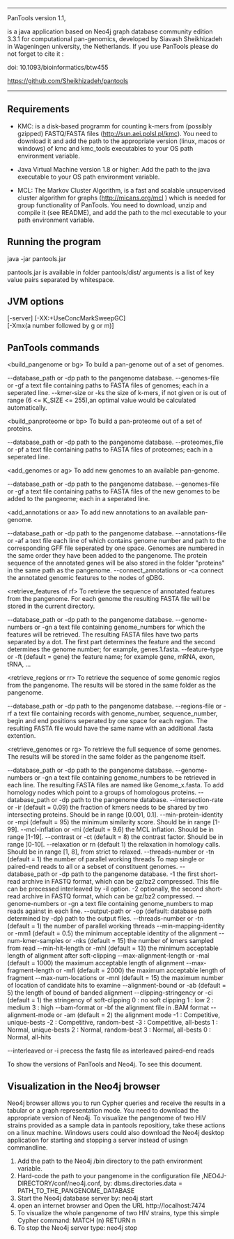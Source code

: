 ****************************************************************
PanTools version 1.1,

is a java application based on Neo4j graph database community 
edition 3.3.1 for computational pan-genomics, developed by 
Siavash Sheikhizadeh in Wageningen university, the Netherlands.
If you use PanTools please do not forget to cite it :

doi: 10.1093/bioinformatics/btw455

https://github.com/Sheikhizadeh/pantools  

****************************************************************

Requirements
------------
- KMC: is a disk-based programm for counting k-mers from 
       (possibly gzipped) FASTQ/FASTA files
       (http://sun.aei.polsl.pl/kmc).
        You need to download it and add the path to the 
        appropriate version (linux, macos or windows) of kmc 
        and kmc_tools executables to your OS path environment 
        variable.

- Java Virtual Machine version 1.8 or higher: Add the path to 
       the java executable to your OS path environment variable.

- MCL: The Markov Cluster Algorithm, is a fast and scalable 
       unsupervised cluster algorithm for graphs 
       (http://micans.org/mcl ) which is needed for group 
       functionality of PanTools.
       You need to download, unzip and compile it (see README), 
       and add the path to the mcl executable to your path
       environment variable.

Running the program 
-------------------
java <JVM options> -jar pantools.jar <command> <arguments>

pantools.jar is available in folder pantools/dist/ 
arguments is a list of key value pairs separated by whitespace.

JVM options
-----------
[-server] 
[-XX:+UseConcMarkSweepGC]  
[-Xmx(a number followed by g or m)]

PanTools commands
-----------------

<build_pangenome or bg> 
   To build a pan-genome out of a set of genomes.

   <argument keys>
   --database_path or -dp
      path to the pangenome database. 
   --genomes-file or -gf 
      a text file containing paths to FASTA files of genomes;
      each in a seperated line.
   --kmer-size or -ks
      the size of k-mers, if not given or is out of range 
      (6 <= K_SIZE <= 255),an optimal value would be calculated automatically.    

<build_panproteome or bp>
   To build a pan-proteome out of a set of proteins.

   <argument keys>
   --database_path or -dp
      path to the pangenome database. 
   --proteomes_file or -pf
      a text file containing paths to FASTA files of proteomes; 
      each in a seperated line.
             
<add_genomes or ag>
   To add new genomes to an available pan-genome.  
  
   <argument keys>
   --database_path or -dp
      path to the pangenome database. 
   --genomes-file or -gf
      a text file containing paths to FASTA files of the new 
      genomes to be added to the pangeome; 
      each in a seperated line.

<add_annotations or aa>
   To add new annotations to an available pan-genome. 

   <argument keys>
   --database_path or -dp 
      path to the pangenome database. 
   --annotations-file or -af
      a text file each line of which contains genome number and 
      path to the corresponding GFF file seperated by one space.
      Genomes are numbered in the same order they have been added
      to the pangenome. The protein sequence of the annotated genes 
      will be also stored in the folder "proteins" in the same path 
      as the pangenome. 
   --connect_annotations or -ca
      connect the annotated genomic features to the nodes of gDBG.

<retrieve_features of rf>
   To retrieve the sequence of annotated features from the pangenome. 
   For each genome the resulting FASTA file will be stored in the current 
   directory.

   <argument keys>
   --database_path or -dp
      path to the pangenome database. 
   --genome-numbers or -gn
      a text file containing genome_numbers for which the features will 
      be retrieved. The resulting FASTA files have two parts separated by a dot. 
      The first part determines the feature and the second determines the 
      genome number; for example, genes.1.fasta.
   --feature-type or -ft (default = gene)
      the feature name; for example gene, mRNA, exon, tRNA, ... 

<retrieve_regions or rr> 
   To retrieve the sequence of some genomic regios from the pangenome. 
   The results will be stored in the same folder as the pangenome.

   <argument keys>
   --database_path or -dp 
      path to the pangenome database. 
   --regions-file or -rf
      a text file containing records with genome_number, 
      sequence_number, begin and end positions seperated by one 
      space for each region. The resulting FASTA file would have 
      the same name with an additional .fasta extention.

<retrieve_genomes or rg>
   To retrieve the full sequence of some genomes. The results will be 
   stored in the same folder as the pangenome itself.

   <argument keys>
   --database_path or -dp
      path to the pangenome database. 
   --genome-numbers or -gn
      a text file containing genome_numbers to be retrieved in each line. 
      The resulting FASTA files are named like Genome_x.fasta.

<group or g>
   To add homology nodes which point to a groups of homologous proteins.

   <argument keys>
   --database_path or -dp
      path to the pangenome database. 
   --intersection-rate or -ir (default = 0.09)
      the fraction of kmers needs to be shared by two 
      intersecting proteins. Should be in range [0.001, 0.1].
   --min-protein-identity or -mpi (default = 95) 
      the minimum similarity score. Should be in range [1-99]. 
   --mcl-inflation or -mi (default = 9.6) 
      the MCL inflation. Should be in range ]1-19[.
   --contrast or -ct (default = 8)
      the contrast factor. Should be in range ]0-10[.
   --relaxation or rn (default 1)
      the relaxation in homology calls. Should be in range [1, 8], 
      from strict to relaxed.
   --threads-number or -tn (default = 1) 
      the number of parallel working threads

<map or m>
   To map single or paired-end reads to all or a sebset of constituent genomes.

   <argument keys>
   --database_path or -dp
      path to the pangenome database. 
   -1 
      the first short-read archive in FASTQ format, which can be 
      gz/bz2 compressed. This file can be precessed interleaved by -il option.
   -2 
      optionally, the second short-read archive in FASTQ format, which can be 
      gz/bz2 compressed. 
   --genome-numbers or -gn
      a text file containing genome_numbers to map reads against in 
      each line. 
   --output-path or -op (default: database path determined by -dp)
      path to the output files.
   --threads-number or -tn (default = 1) 
      the number of parallel working threads
   --min-mapping-identity or -mm1 (default = 0.5)
      the minimum acceptable identity of the alignment
   --num-kmer-samples or -nks (default = 15)
      the number of kmers sampled from read
   --min-hit-length or -mhl (default = 13)
      the minimum acceptable length of alignment after soft-clipping
   --max-alignment-length or -mal (default = 1000)
      the maximum acceptable length of alignment
   --max-fragment-length or -mfl (default = 2000)
      the maximum acceptable length of fragment
   --max-num-locations or -mnl (default = 15)
      the maximum number of location of candidate hits to examine
   --alignment-bound or -ab (default = 5)
      the length of bound of banded alignment
   --clipping-stringency or -ci (default = 1)
      the stringency of soft-clipping  
      0 : no soft clipping
      1 : low
      2 : medium
      3 : high
   --bam-format or -bf 
      the alignment file in .BAM format 
   --alignment-mode or -am (default = 2)
      the alignment mode
      -1 : Competitive, unique-bests
      -2 : Competitive, random-best
      -3 : Competitive, all-bests
      1 : Normal, unique-bests
      2 : Normal, random-best
      3 : Normal, all-bests
      0 : Normal, all-hits

   --interleaved or -i
      precess the fastq file as interleaved paired-end reads

<version or v>
   To show the versions of PanTools and Neo4j.
   
<help or h>
   To see this document.

Visualization in the Neo4j browser
----------------------------------
   Neo4j browser allows you to run Cypher queries and receive 
   the results in a tabular or a graph representation mode. 
   You need to download the appropriate version of Neo4j. 
   To visualize the pangenome of two HIV strains provided 
   as a sample data in pantools repositiory, take these actions 
   on a linux machine. Windows users could also download the
   Neo4j desktop application for starting and stopping a server 
   instead of usingn commandline.
1. Add the path to the Neo4j /bin directory to the path 
   environment variable.
2. Hard-code the path to your pangenome in the configuration file 
   ,NEO4J-DIRECTORY/conf/neo4j.conf, by: 
   dbms.directories.data = PATH_TO_THE_PANGENOME_DATABASE
3. Start the Neo4j database server by: 
   neo4j start
4. open an internet browser and Open the URL http://localhost:7474
5. To visualize the whole pangenome of two HIV strains, 
   type this simple Cypher command:
   MATCH (n) RETURN n
6. To stop the Neo4j server type:
   neo4j stop
